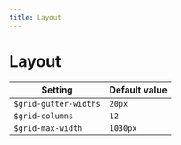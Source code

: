 ```yaml
---
title: Layout
---
```


# Layout

Setting  | Default value
 ------------- | -------------
`$grid-gutter-widths`   | `20px`
`$grid-columns`   | `12`
`$grid-max-width`   | `1030px`